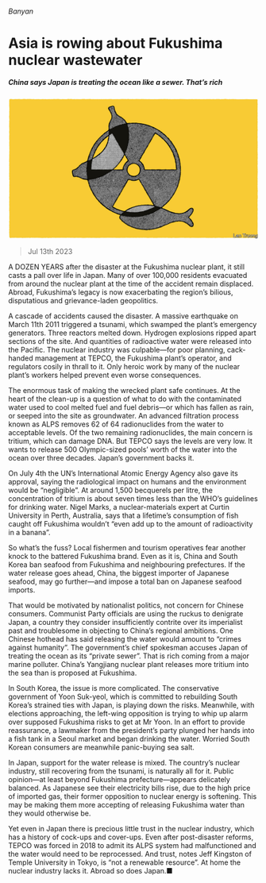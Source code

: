 ###### Banyan

# Asia is rowing about Fukushima nuclear wastewater 

##### China says Japan is treating the ocean like a sewer. That’s rich 

![image](images/20230715_ASD002.jpg) 

> Jul 13th 2023 

A DOZEN YEARS after the disaster at the Fukushima nuclear plant, it still casts a pall over life in Japan. Many of over 100,000 residents evacuated from around the nuclear plant at the time of the accident remain displaced. Abroad, Fukushima’s legacy is now exacerbating the region’s bilious, disputatious and grievance-laden geopolitics.

A cascade of accidents caused the disaster. A massive earthquake on March 11th 2011 triggered a tsunami, which swamped the plant’s emergency generators. Three reactors melted down. Hydrogen explosions ripped apart sections of the site. And quantities of radioactive water were released into the Pacific. The nuclear industry was culpable—for poor planning, cack-handed management at TEPCO, the Fukushima plant’s operator, and regulators cosily in thrall to it. Only heroic work by many of the nuclear plant’s workers helped prevent even worse consequences.

The enormous task of making the wrecked plant safe continues. At the heart of the clean-up is a question of what to do with the contaminated water used to cool melted fuel and fuel debris—or which has fallen as rain, or seeped into the site as groundwater. An advanced filtration process known as ALPS removes 62 of 64 radionuclides from the water to acceptable levels. Of the two remaining radionuclides, the main concern is tritium, which can damage DNA. But TEPCO says the levels are very low. It wants to release 500 Olympic-sized pools’ worth of the water into the ocean over three decades. Japan’s government backs it.

On July 4th the UN’s International Atomic Energy Agency also gave its approval, saying the radiological impact on humans and the environment would be “negligible”. At around 1,500 becquerels per litre, the concentration of tritium is about seven times less than the WHO’s guidelines for drinking water. Nigel Marks, a nuclear-materials expert at Curtin University in Perth, Australia, says that a lifetime’s consumption of fish caught off Fukushima wouldn’t “even add up to the amount of radioactivity in a banana”.

So what’s the fuss? Local fishermen and tourism operatives fear another knock to the battered Fukushima brand. Even as it is, China and South Korea ban seafood from Fukushima and neighbouring prefectures. If the water release goes ahead, China, the biggest importer of Japanese seafood, may go further—and impose a total ban on Japanese seafood imports.

That would be motivated by nationalist politics, not concern for Chinese consumers. Communist Party officials are using the ruckus to denigrate Japan, a country they consider insufficiently contrite over its imperialist past and troublesome in objecting to China’s regional ambitions. One Chinese hothead has said releasing the water would amount to “crimes against humanity”. The government’s chief spokesman accuses Japan of treating the ocean as its “private sewer”. That is rich coming from a major marine polluter. China’s Yangjiang nuclear plant releases more tritium into the sea than is proposed at Fukushima.

In South Korea, the issue is more complicated. The conservative government of Yoon Suk-yeol, which is committed to rebuilding South Korea’s strained ties with Japan, is playing down the risks. Meanwhile, with elections approaching, the left-wing opposition is trying to whip up alarm over supposed Fukushima risks to get at Mr Yoon. In an effort to provide reassurance, a lawmaker from the president’s party plunged her hands into a fish tank in a Seoul market and began drinking the water. Worried South Korean consumers are meanwhile panic-buying sea salt.

In Japan, support for the water release is mixed. The country’s nuclear industry, still recovering from the tsunami, is naturally all for it. Public opinion—at least beyond Fukushima prefecture—appears delicately balanced. As Japanese see their electricity bills rise, due to the high price of imported gas, their former opposition to nuclear energy is softening. This may be making them more accepting of releasing Fukushima water than they would otherwise be.

Yet even in Japan there is precious little trust in the nuclear industry, which has a history of cock-ups and cover-ups. Even after post-disaster reforms, TEPCO was forced in 2018 to admit its ALPS system had malfunctioned and the water would need to be reprocessed. And trust, notes Jeff Kingston of Temple University in Tokyo, is “not a renewable resource”. At home the nuclear industry lacks it. Abroad so does Japan.■






